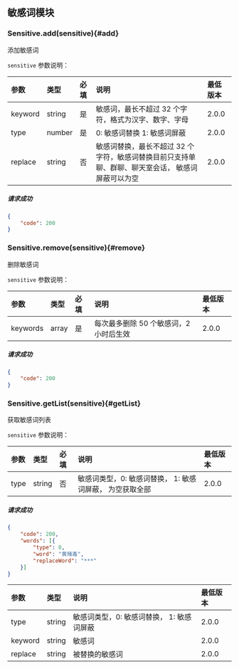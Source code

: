 ## 敏感词模块

### Sensitive.add(sensitive){#add}

添加敏感词

`sensitive` 参数说明：

| 参数   	 |	类型		| 必填	| 说明 							|最低版本		|
| :----------|:--------	|:-----	|:------------------------------|:-------- |
|	keyword	 |	string	|	是 	| 敏感词，最长不超过 32 个字符，格式为汉字、数字、字母|2.0.0|
|	type 	 |	number	|	是 	| 0: 敏感词替换  1: 敏感词屏蔽 | 2.0.0|
|	replace  |	string	|	否 	| 敏感词替换，最长不超过 32 个字符，敏感词替换目前只支持单聊、群聊、聊天室会话， 敏感词屏蔽可以为空 | 2.0.0|

##### 请求成功

```json
{
    "code": 200
}
```

### Sensitive.remove(sensitive){#remove}

删除敏感词

`sensitive` 参数说明：

| 参数   	 |	类型		| 必填	| 说明 							|最低版本		|
| :----------|:--------	|:-----	|:------------------------------|:-------- |
| keywords 	 |	array	|	是 	| 每次最多删除 50 个敏感词，2 小时后生效| 2.0.0|


##### 请求成功

```json
{
    "code": 200
}
```
### Sensitive.getList(sensitive){#getList}

获取敏感词列表

`sensitive` 参数说明：

| 参数   	 |	类型		| 必填	| 说明 							|最低版本		|
| :----------|:--------	|:-----	|:------------------------------|:-------- |
|	type	 |	string	|	否 	| 敏感词类型，0: 敏感词替换， 1: 敏感词屏蔽， 为空获取全部| 2.0.0|

##### 请求成功

```json
{
	"code": 200,
	"words": [{
		"type": 0,
		"word": "黄赌毒",
		"replaceWord": "***"
	}]
}
```
| 参数   	 |	类型		| 说明 							|最低版本		|
| :----------|:--------	|:------------------------------|:-------- |
|	type	 |	string	| 敏感词类型，0: 敏感词替换， 1: 敏感词屏蔽|2.0.0|
|	keyword	 |	string	| 敏感词						|2.0.0|
|	replace  |	string	| 被替换的敏感词				| 2.0.0|
